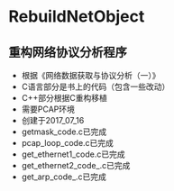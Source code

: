 # RebuildNetObject
## 重构网络协议分析程序
- 根据《网络数据获取与协议分析（一）》
- C语言部分是书上的代码（包含一些改动）
- C++部分根据C重构移植
- 需要PCAP环境
- 创建于2017_07_16
- getmask_code.c已完成
- pcap_loop_code.c已完成
- get_ethernet1_code.c已完成
- get_ethernet2_code_.c已完成
- get_arp_code_.c已完成
